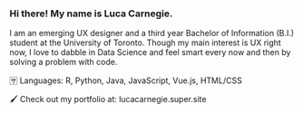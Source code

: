 ### Hi there! My name is Luca Carnegie.

I am an emerging UX designer and a third year Bachelor of Information (B.I.) student at the University of Toronto. Though my main interest is UX right now, I love to dabble in Data Science and feel smart every now and then by solving a problem with code.

🈂️ Languages: R, Python, Java, JavaScript, Vue.js, HTML/CSS

🖌️ Check out my portfolio at: lucacarnegie.super.site



